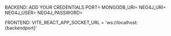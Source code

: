 BACKEND: ADD YOUR CREDENTIALS
PORT=
MONGODB_URI=
NEO4J_URI=
NEO4J_USER=
NEO4J_PASSWORD=

FRONTEND:
VITE_REACT_APP_SOCKET_URL = 'ws://localhost:{backendport}'

